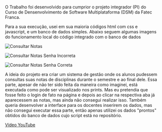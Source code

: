 O Trabalho foi desenvolvido para cumprior o projeto integrador (PI) do Curso de Densenvolvimento de Software Multiplataforma (DSM) da Fatec Franca.

Para a sua execução, usei em sua maioria códigos html com css e javascript, e um banco de dados simples. Abaixo seguem algumas imagens do funcionamento local do código integrado com o banco de dados

![Consultar Notas](https://github.com/user-attachments/assets/f36cee77-6c3f-4618-822a-63a33674681c)

![Consultar Notas Senha Incorreta](https://github.com/user-attachments/assets/21dd9805-4b7f-4665-97f2-f8cb51d146bb)

![Consultar Notas Senha Correta](https://github.com/user-attachments/assets/bd5fec4f-849e-485b-b245-00d231761efb)


A ideia do projeto era criar um sistema de gestão onde os alunos pudessem consultas suas notas de disciplinas durante o semestre e ao final dele.
Essa parte, apesar de não ter sido feita da maneira como imaginei, está executada como pode ser visualizado nos prints. Mas eu pretendia que fosse feito o login
de fato na página e depois ao clicar na respectiva aba já aparecessem as notas, mas ainda não consegui realizar isso. Também queria desenvolver a interface para 
os docentes inserirem os dados, mas não consegui executar essa parte, então apenas utilizei os dados "prontos" obtidos do banco de dados cujo script está no repositório.

<a href='https://youtu.be/ODI3M3hRgx4'>Vídeo YouTube</a>
